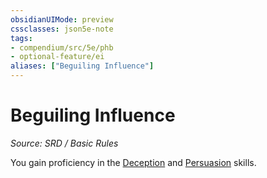 ```yaml
---
obsidianUIMode: preview
cssclasses: json5e-note
tags:
- compendium/src/5e/phb
- optional-feature/ei
aliases: ["Beguiling Influence"]
---
```

# Beguiling Influence
*Source: SRD / Basic Rules* 

You gain proficiency in the [Deception](skills.md#Deception) and [Persuasion](skills.md#Persuasion) skills.